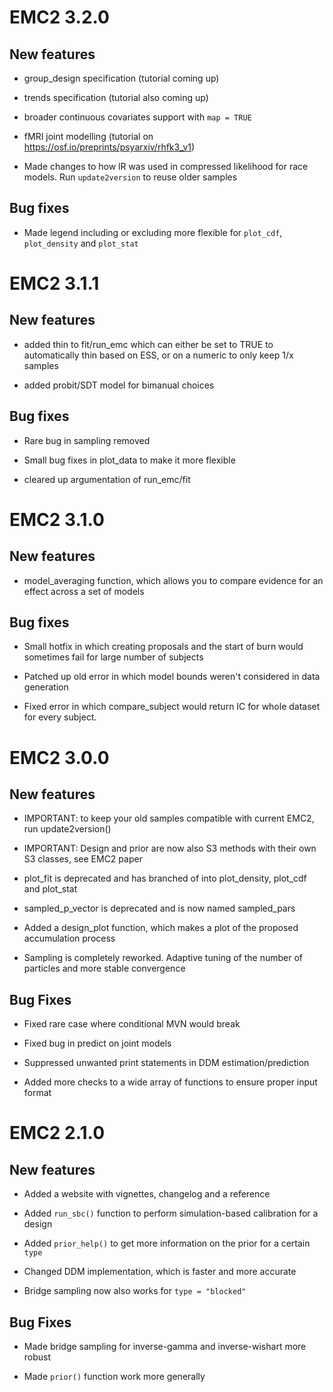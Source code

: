 # EMC2 3.2.0

## New features

* group_design specification (tutorial coming up)

* trends specification (tutorial also coming up)

* broader continuous covariates support with `map = TRUE`

* fMRI joint modelling (tutorial on https://osf.io/preprints/psyarxiv/rhfk3_v1)

* Made changes to how lR was used in compressed likelihood for race models. Run `update2version` to reuse older samples


## Bug fixes

* Made legend including or excluding more flexible for `plot_cdf`, `plot_density` and `plot_stat`

# EMC2 3.1.1

## New features

* added thin to fit/run_emc which can either be set to TRUE to automatically thin based on ESS, or on a numeric to only keep 1/x samples

* added probit/SDT model for bimanual choices

## Bug fixes

* Rare bug in sampling removed

* Small bug fixes in plot_data to make it more flexible

* cleared up argumentation of run_emc/fit

# EMC2 3.1.0

## New features

* model_averaging function, which allows you to compare evidence for an effect across a set of models

## Bug fixes

* Small hotfix in which creating proposals and the start of burn would 
sometimes fail for large number of subjects

* Patched up old error in which model bounds weren't considered in data generation

* Fixed error in which compare_subject would return IC for whole dataset for every subject. 

# EMC2 3.0.0

## New features

* IMPORTANT: to keep your old samples compatible with current EMC2, run update2version(<name of old samples>)

* IMPORTANT: Design and prior are now also S3 methods with their own S3 classes, see EMC2 paper

* plot_fit is deprecated and has branched of into plot_density, plot_cdf and plot_stat

* sampled_p_vector is deprecated and is now named sampled_pars

* Added a design_plot function, which makes a plot of the proposed accumulation process

* Sampling is completely reworked. Adaptive tuning of the number of particles 
and more stable convergence

## Bug Fixes

* Fixed rare case where conditional MVN would break

* Fixed bug in predict on joint models

* Suppressed unwanted print statements in DDM estimation/prediction

* Added more checks to a wide array of functions to ensure proper input format

# EMC2 2.1.0

## New features 

* Added a website with vignettes, changelog and a reference

* Added `run_sbc()` function to perform simulation-based calibration for a design

* Added `prior_help()` to get more information on the prior for a certain `type`

* Changed DDM implementation, which is faster and more accurate

* Bridge sampling now also works for `type = "blocked"`

## Bug Fixes

* Made bridge sampling for inverse-gamma and inverse-wishart more robust

* Made `prior()` function work more generally

